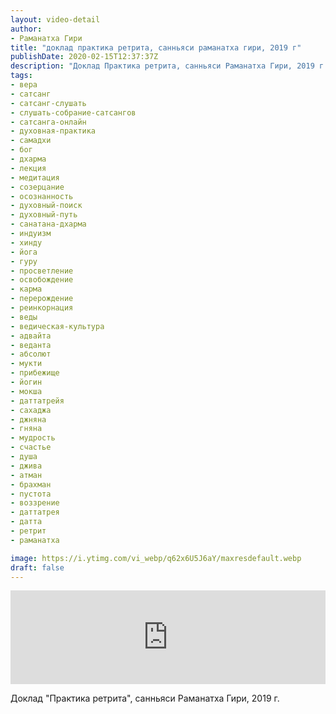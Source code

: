 ```yaml
---
layout: video-detail
author:
- Раманатха Гири
title: "доклад практика ретрита, санньяси раманатха гири, 2019 г"
publishDate: 2020-02-15T12:37:37Z
description: "Доклад Практика ретрита, санньяси Раманатха Гири, 2019 г."
tags: 
- вера
- сатсанг
- сатсанг-слушать
- слушать-собрание-сатсангов
- сатсанга-онлайн
- духовная-практика
- самадхи
- бог
- дхарма
- лекция
- медитация
- созерцание
- осознанность
- духовный-поиск
- духовный-путь
- санатана-дхарма
- индуизм
- хинду
- йога
- гуру
- просветление
- освобождение
- карма
- перерождение
- реинкорнация
- веды
- ведическая-культура
- адвайта
- веданта
- абсолют
- мукти
- прибежище
- йогин
- мокша
- даттатрейя
- сахаджа
- джняна
- гняна
- мудрость
- счастье
- душа
- джива
- атман
- брахман
- пустота
- воззрение
- даттатрея
- датта
- ретрит
- раманатха

image: https://i.ytimg.com/vi_webp/q62x6U5J6aY/maxresdefault.webp
draft: false
---
```


<iframe width="100%" src="https://www.youtube.com/embed/q62x6U5J6aY" frameborder="0" allowfullscreen=""></iframe> 

 Доклад "Практика ретрита", санньяси Раманатха Гири, 2019 г.

  

 